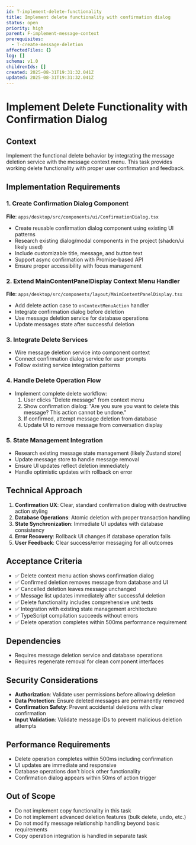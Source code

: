 ```yaml
---
id: T-implement-delete-functionality
title: Implement delete functionality with confirmation dialog
status: open
priority: high
parent: F-implement-message-context
prerequisites:
  - T-create-message-deletion
affectedFiles: {}
log: []
schema: v1.0
childrenIds: []
created: 2025-08-31T19:31:32.041Z
updated: 2025-08-31T19:31:32.041Z
---
```


# Implement Delete Functionality with Confirmation Dialog

## Context

Implement the functional delete behavior by integrating the message deletion service with the message context menu. This task provides working delete functionality with proper user confirmation and feedback.

## Implementation Requirements

### 1. Create Confirmation Dialog Component

**File**: `apps/desktop/src/components/ui/ConfirmationDialog.tsx`

- Create reusable confirmation dialog component using existing UI patterns
- Research existing dialog/modal components in the project (shadcn/ui likely used)
- Include customizable title, message, and button text
- Support async confirmation with Promise-based API
- Ensure proper accessibility with focus management

### 2. Extend MainContentPanelDisplay Context Menu Handler

**File**: `apps/desktop/src/components/layout/MainContentPanelDisplay.tsx`

- Add delete action case to `onContextMenuAction` handler
- Integrate confirmation dialog before deletion
- Use message deletion service for database operations
- Update messages state after successful deletion

### 3. Integrate Delete Services

- Wire message deletion service into component context
- Connect confirmation dialog service for user prompts
- Follow existing service integration patterns

### 4. Handle Delete Operation Flow

- Implement complete delete workflow:
  1. User clicks "Delete message" from context menu
  2. Show confirmation dialog: "Are you sure you want to delete this message? This action cannot be undone."
  3. If confirmed, attempt message deletion from database
  4. Update UI to remove message from conversation display

### 5. State Management Integration

- Research existing message state management (likely Zustand store)
- Update message store to handle message removal
- Ensure UI updates reflect deletion immediately
- Handle optimistic updates with rollback on error

## Technical Approach

1. **Confirmation UX**: Clear, standard confirmation dialog with destructive action styling
2. **Database Operations**: Atomic deletion with proper transaction handling
3. **State Synchronization**: Immediate UI updates with database consistency
4. **Error Recovery**: Rollback UI changes if database operation fails
5. **User Feedback**: Clear success/error messaging for all outcomes

## Acceptance Criteria

- ✅ Delete context menu action shows confirmation dialog
- ✅ Confirmed deletion removes message from database and UI
- ✅ Cancelled deletion leaves message unchanged
- ✅ Message list updates immediately after successful deletion
- ✅ Delete functionality includes comprehensive unit tests
- ✅ Integration with existing state management architecture
- ✅ TypeScript compilation succeeds without errors
- ✅ Delete operation completes within 500ms performance requirement

## Dependencies

- Requires message deletion service and database operations
- Requires regenerate removal for clean component interfaces

## Security Considerations

- **Authorization**: Validate user permissions before allowing deletion
- **Data Protection**: Ensure deleted messages are permanently removed
- **Confirmation Safety**: Prevent accidental deletions with clear confirmation
- **Input Validation**: Validate message IDs to prevent malicious deletion attempts

## Performance Requirements

- Delete operation completes within 500ms including confirmation
- UI updates are immediate and responsive
- Database operations don't block other functionality
- Confirmation dialog appears within 50ms of action trigger

## Out of Scope

- Do not implement copy functionality in this task
- Do not implement advanced deletion features (bulk delete, undo, etc.)
- Do not modify message relationship handling beyond basic requirements
- Copy operation integration is handled in separate task

